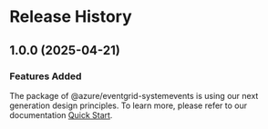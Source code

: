 # Release History
    
## 1.0.0 (2025-04-21)

### Features Added

The package of @azure/eventgrid-systemevents is using our next generation design principles. To learn more, please refer to our documentation [Quick Start](https://aka.ms/azsdk/js/mgmt/quickstart).
